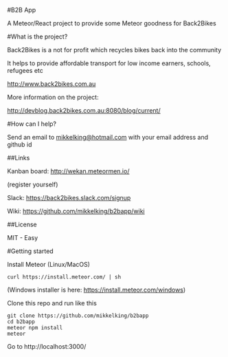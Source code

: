 #B2B App

A Meteor/React project to provide some Meteor goodness for Back2Bikes

#What is the project?

Back2Bikes is a not for profit which recycles bikes back into the community

It helps to provide affordable transport for low income earners, schools, refugees etc

http://www.back2bikes.com.au

More information on the project:

http://devblog.back2bikes.com.au:8080/blog/current/

#How can I help?

Send an email to mikkelking@hotmail.com with your email address and github id

##Links

Kanban board: http://wekan.meteormen.io/

(register yourself)

Slack: https://back2bikes.slack.com/signup

Wiki: https://github.com/mikkelking/b2bapp/wiki

##License

MIT - Easy

#Getting started

Install Meteor (Linux/MacOS) 

```
curl https://install.meteor.com/ | sh
```

(Windows installer is here: https://install.meteor.com/windows)

Clone this repo and run like this

```
git clone https://github.com/mikkelking/b2bapp
cd b2bapp
meteor npm install
meteor
```

Go to http://localhost:3000/
